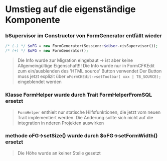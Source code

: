 # Umstieg auf die eigenständige Komponente

### bSupervisor im Constructor von FormGenerator entfällt wieder
```php
/* (-) */ $oFG = new FormGenerator(Session::$oUser->isSupervisor());
/* (+) */ $oFG = new FormGenerator();
```

> Die Info wurde zur Migration eingebaut -> ist aber keine Allgemeingültige Eigenschaft!!!
> Die Info wurde nur in FormCFKEdit zum ein/ausblenden des 'HTML source' Button verwendet
> Der Button muss jetzt explizit über `oFormCKEdit->setToolbar( xxx | TB_SOURCE);` eingeblendet werden

### Klasse FormHelper wurde durch Trait FormHelperFromSQL ersetzt
> `FormHelper` enthielt nur statische Hilfsfunktionen, die jetzt vom neuen Trait implementiert
> werden. Die Änderung sollte sich nicht auf die integration in nderen Projekten auswirken

### methode oFG->setSize() wurde durch $oFG->setFormWidth() ersetzt
> Die Höhe wurde an keiner Stelle gesetzt

